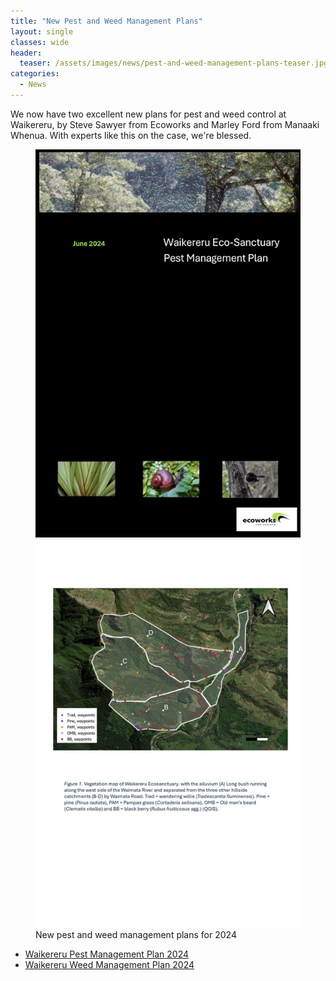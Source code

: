 ```yaml
---
title: "New Pest and Weed Management Plans"
layout: single
classes: wide
header:
  teaser: /assets/images/news/pest-and-weed-management-plans-teaser.jpg
categories:
  - News
---
```


We now have two excellent new plans for pest and weed control at Waikereru, by Steve Sawyer from Ecoworks and Marley Ford from Manaaki Whenua.  With experts like this on the case, we're blessed.

<figure class="half">
    <a href="/assets/documents/WaikereruPestManagementPlan2024.pdf"><img src="/assets/images/news/pest-management-plan-cover.jpg"></a>
    <a href="/assets/documents/WaikereruWeedManagementPlan2024.pdf"><img src="/assets/images/news/weed-management-plan.jpg"></a>
    <figcaption>New pest and weed management plans for 2024</figcaption>
</figure>

- [Waikereru Pest Management Plan 2024](/assets/documents/WaikereruPestManagementPlan2024.pdf)
- [Waikereru Weed Management Plan 2024](/assets/documents/WaikereruWeedManagementPlan2024.pdf)
